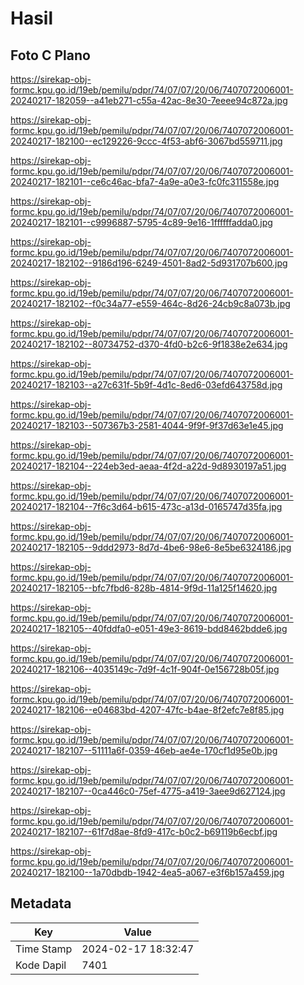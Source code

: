 # Hasil

## Foto C Plano

https://sirekap-obj-formc.kpu.go.id/19eb/pemilu/pdpr/74/07/07/20/06/7407072006001-20240217-182059--a41eb271-c55a-42ac-8e30-7eeee94c872a.jpg

https://sirekap-obj-formc.kpu.go.id/19eb/pemilu/pdpr/74/07/07/20/06/7407072006001-20240217-182100--ec129226-9ccc-4f53-abf6-3067bd559711.jpg

https://sirekap-obj-formc.kpu.go.id/19eb/pemilu/pdpr/74/07/07/20/06/7407072006001-20240217-182101--ce6c46ac-bfa7-4a9e-a0e3-fc0fc311558e.jpg

https://sirekap-obj-formc.kpu.go.id/19eb/pemilu/pdpr/74/07/07/20/06/7407072006001-20240217-182101--c9996887-5795-4c89-9e16-1ffffffadda0.jpg

https://sirekap-obj-formc.kpu.go.id/19eb/pemilu/pdpr/74/07/07/20/06/7407072006001-20240217-182102--9186d196-6249-4501-8ad2-5d931707b600.jpg

https://sirekap-obj-formc.kpu.go.id/19eb/pemilu/pdpr/74/07/07/20/06/7407072006001-20240217-182102--f0c34a77-e559-464c-8d26-24cb9c8a073b.jpg

https://sirekap-obj-formc.kpu.go.id/19eb/pemilu/pdpr/74/07/07/20/06/7407072006001-20240217-182102--80734752-d370-4fd0-b2c6-9f1838e2e634.jpg

https://sirekap-obj-formc.kpu.go.id/19eb/pemilu/pdpr/74/07/07/20/06/7407072006001-20240217-182103--a27c631f-5b9f-4d1c-8ed6-03efd643758d.jpg

https://sirekap-obj-formc.kpu.go.id/19eb/pemilu/pdpr/74/07/07/20/06/7407072006001-20240217-182103--507367b3-2581-4044-9f9f-9f37d63e1e45.jpg

https://sirekap-obj-formc.kpu.go.id/19eb/pemilu/pdpr/74/07/07/20/06/7407072006001-20240217-182104--224eb3ed-aeaa-4f2d-a22d-9d8930197a51.jpg

https://sirekap-obj-formc.kpu.go.id/19eb/pemilu/pdpr/74/07/07/20/06/7407072006001-20240217-182104--7f6c3d64-b615-473c-a13d-0165747d35fa.jpg

https://sirekap-obj-formc.kpu.go.id/19eb/pemilu/pdpr/74/07/07/20/06/7407072006001-20240217-182105--9ddd2973-8d7d-4be6-98e6-8e5be6324186.jpg

https://sirekap-obj-formc.kpu.go.id/19eb/pemilu/pdpr/74/07/07/20/06/7407072006001-20240217-182105--bfc7fbd6-828b-4814-9f9d-11a125f14620.jpg

https://sirekap-obj-formc.kpu.go.id/19eb/pemilu/pdpr/74/07/07/20/06/7407072006001-20240217-182105--40fddfa0-e051-49e3-8619-bdd8462bdde6.jpg

https://sirekap-obj-formc.kpu.go.id/19eb/pemilu/pdpr/74/07/07/20/06/7407072006001-20240217-182106--4035149c-7d9f-4c1f-904f-0e156728b05f.jpg

https://sirekap-obj-formc.kpu.go.id/19eb/pemilu/pdpr/74/07/07/20/06/7407072006001-20240217-182106--e04683bd-4207-47fc-b4ae-8f2efc7e8f85.jpg

https://sirekap-obj-formc.kpu.go.id/19eb/pemilu/pdpr/74/07/07/20/06/7407072006001-20240217-182107--51111a6f-0359-46eb-ae4e-170cf1d95e0b.jpg

https://sirekap-obj-formc.kpu.go.id/19eb/pemilu/pdpr/74/07/07/20/06/7407072006001-20240217-182107--0ca446c0-75ef-4775-a419-3aee9d627124.jpg

https://sirekap-obj-formc.kpu.go.id/19eb/pemilu/pdpr/74/07/07/20/06/7407072006001-20240217-182107--61f7d8ae-8fd9-417c-b0c2-b69119b6ecbf.jpg

https://sirekap-obj-formc.kpu.go.id/19eb/pemilu/pdpr/74/07/07/20/06/7407072006001-20240217-182100--1a70dbdb-1942-4ea5-a067-e3f6b157a459.jpg


## Metadata

| Key        | Value               |
| ---------- | ------------------- |
| Time Stamp | 2024-02-17 18:32:47 |
| Kode Dapil | 7401                |



